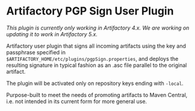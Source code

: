 Artifactory PGP Sign User Plugin
================================

*This plugin is currently only working in Artifactory 4.x. We are working on updating it to work in Artifactory 5.x.*

Artifactory user plugin that signs all incoming artifacts using the key and
passphrase specified in `$ARTIFACTORY_HOME/etc/plugins/pgpSign.properties`, and
deploys the resulting signature in typical fashion as an .asc file parallel to
the original artifact.

The plugin will be activated only on repository keys ending with `-local`.

Purpose-built to meet the needs of promoting artifacts to Maven Central, i.e.
not intended in its current form for more general use.

